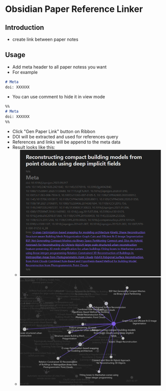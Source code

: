 # Obsidian Paper Reference Linker
## Introduction
- create link between paper notes
  
## Usage
- Add meta header to all paper notess you want
- For example
```markdown
# Meta
doi: XXXXXX
```
- You can use comment to hide it in view mode
```markdown
%%
# Meta
doi: XXXXXX
%%
```

- Click "Gen Paper Link" button on Ribbon
- DOI will be extracted and used for references query
- References and links will be append to the meta data
- Result looks like this:
  - ![Result](images/result.png)
  - ![Result Graph](images/result-graph.png)